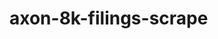 # axon-8k-filings-scrape

[](https://github.com/alexlusco/axon-8k-filings-scrape/blob/main/figures/axon_close.pdf)

[](https://github.com/alexlusco/axon-8k-filings-scrape/blob/main/figures/axon_volume.pdf)